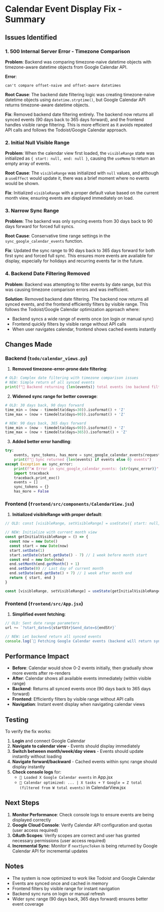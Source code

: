 # Calendar Event Display Fix - Summary

## Issues Identified

### 1. **500 Internal Server Error - Timezone Comparison**
**Problem**: Backend was comparing timezone-naive datetime objects with timezone-aware datetime objects from Google Calendar API.

**Error**: 
```
can't compare offset-naive and offset-aware datetimes
```

**Root Cause**: The backend date filtering logic was creating timezone-naive datetime objects using `datetime.strptime()`, but Google Calendar API returns timezone-aware datetime objects.

**Fix**: Removed backend date filtering entirely. The backend now returns all synced events (90 days back to 365 days forward), and the frontend handles visible range filtering. This is more efficient as it avoids repeated API calls and follows the Todoist/Google Calendar approach.

### 2. **Initial Null Visible Range**
**Problem**: When the calendar view first loaded, the `visibleRange` state was initialized as `{ start: null, end: null }`, causing the `useMemo` to return an empty array of events.

**Root Cause**: The `visibleRange` was initialized with `null` values, and although a `useEffect` would update it, there was a brief moment where no events would be shown.

**Fix**: Initialized `visibleRange` with a proper default value based on the current month view, ensuring events are displayed immediately on load.

### 3. **Narrow Sync Range**
**Problem**: The backend was only syncing events from 30 days back to 90 days forward for forced full syncs.

**Root Cause**: Conservative time range settings in the `sync_google_calendar_events` function.

**Fix**: Updated the sync range to 90 days back to 365 days forward for both first sync and forced full sync. This ensures more events are available for display, especially for holidays and recurring events far in the future.

### 4. **Backend Date Filtering Removed**
**Problem**: Backend was attempting to filter events by date range, but this was causing timezone comparison errors and was inefficient.

**Solution**: Removed backend date filtering. The backend now returns all synced events, and the frontend efficiently filters by visible range. This follows the Todoist/Google Calendar optimization approach where:
- Backend syncs a wide range of events once (on login or manual sync)
- Frontend quickly filters by visible range without API calls
- When user navigates calendar, frontend shows cached events instantly

## Changes Made

### Backend (`todo/calendar_views.py`)

1. **Removed timezone-error-prone date filtering**:
```python
# OLD: Complex date filtering with timezone comparison issues
# NEW: Simple return of all synced events
print(f"📅 Backend returning {len(events)} total events (no backend filtering - frontend will handle visible range)")
```

2. **Widened sync range for better coverage**:
```python
# OLD: 30 days back, 90 days forward
time_min = (now - timedelta(days=30)).isoformat() + 'Z'
time_max = (now + timedelta(days=90)).isoformat() + 'Z'

# NEW: 90 days back, 365 days forward
time_min = (now - timedelta(days=90)).isoformat() + 'Z'
time_max = (now + timedelta(days=365)).isoformat() + 'Z'
```

3. **Added better error handling**:
```python
try:
    events, sync_tokens, has_more = sync_google_calendar_events(request.user, force_full_sync)
    print(f"📅 Sync returned {len(events) if events else 0} events")
except Exception as sync_error:
    print(f"❌ Error in sync_google_calendar_events: {str(sync_error)}")
    import traceback
    traceback.print_exc()
    events = []
    sync_tokens = {}
    has_more = False
```

### Frontend (`frontend/src/components/CalendarView.jsx`)

1. **Initialized visibleRange with proper default**:
```javascript
// OLD: const [visibleRange, setVisibleRange] = useState({ start: null, end: null })

// NEW: Initialize with current month view
const getInitialVisibleRange = () => {
  const now = new Date()
  const start = new Date(now)
  start.setDate(1)
  start.setDate(start.getDate() - 7) // 1 week before month start
  const end = new Date(now)
  end.setMonth(end.getMonth() + 1)
  end.setDate(0) // Last day of current month
  end.setDate(end.getDate() + 7) // 1 week after month end
  return { start, end }
}

const [visibleRange, setVisibleRange] = useState(getInitialVisibleRange)
```

### Frontend (`frontend/src/App.jsx`)

1. **Simplified event fetching**:
```javascript
// OLD: Sent date range parameters
url += `?start_date=${startStr}&end_date=${endStr}`

// NEW: Let backend return all synced events
console.log(`📅 Fetching Google Calendar events (backend will return synced events)...`)
```

## Performance Impact

- **Before**: Calendar would show 0-2 events initially, then gradually show more events after re-renders
- **After**: Calendar shows all available events immediately (within visible range)
- **Backend**: Returns all synced events once (90 days back to 365 days forward)
- **Frontend**: Efficiently filters by visible range without API calls
- **Navigation**: Instant event display when navigating calendar views

## Testing

To verify the fix works:

1. **Login** and connect Google Calendar
2. **Navigate to calendar view** - Events should display immediately
3. **Switch between month/week/day views** - Events should update instantly without loading
4. **Navigate forward/backward** - Cached events within sync range should display instantly
5. **Check console logs** for:
   - `📅 Loaded X Google Calendar events` in App.jsx
   - `📅 Calendar optimized: ... | X tasks + Y Google = Z total (filtered from W total events)` in CalendarView.jsx

## Next Steps

1. **Monitor Performance**: Check console logs to ensure events are being displayed correctly
2. **Google Cloud Console**: Verify Calendar API configuration and quotas (user access required)
3. **OAuth Scopes**: Verify scopes are correct and user has granted necessary permissions (user access required)
4. **Incremental Sync**: Monitor if `nextSyncToken` is being returned by Google Calendar API for incremental updates

## Notes

- The system is now optimized to work like Todoist and Google Calendar
- Events are synced once and cached in memory
- Frontend filters by visible range for instant navigation
- Backend sync runs on login or manual refresh
- Wider sync range (90 days back, 365 days forward) ensures better event coverage

